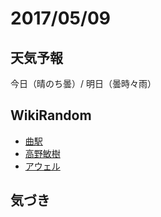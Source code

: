 # 2017/05/09

## 天気予報

今日（晴のち曇）/ 明日（曇時々雨）

## WikiRandom

* [曲駅](https://ja.wikipedia.org/wiki/%E6%9B%B2%E9%A7%85)
* [高野敏樹](https://ja.wikipedia.org/wiki/%E9%AB%98%E9%87%8E%E6%95%8F%E6%A8%B9)
* [アウェル](https://ja.wikipedia.org/wiki/%E3%82%A2%E3%82%A6%E3%82%A7%E3%83%AB)

## 気づき

